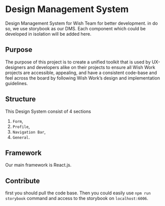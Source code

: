 # Design Management System
Design Management System for Wish Team for better development. in do so, we use storybook as our DMS. Each component which could be developed in isolation will be added here. 

## Purpose
The purpose of this project is to create a unified toolkit that is used by UX-designers and developers alike on their projects to ensure all Wish Work projects are accessible, appealing, and have a consistent code-base and feel across the board by following Wish Work’s design and implementation guidelines.

## Structure
This Design System consist of 4 sections 
1. `Form`, 
2. `Profile`,
3. `Navigation Bar`, 
4. `General`.

## Framework
Our main framework is React.js. 

## Contribute
first you should pull the code base. Then you could easily use `npm run storybook` command and access to the storybook on `localhost:6006`. 
